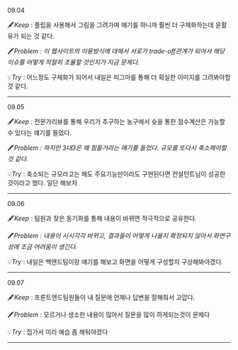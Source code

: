 09.04

🖋️*Keep* : 플립을 사용해서 그림을 그려가며 얘기를 하니까 훨씬 더 구체화하는데 윤활유가 되는 것 같다.

🖍️*Problem : 이 웹사이트의 이용방식에 대해서 서로가 trade-off관계가 되어서 해당 이슈를 어떻게 적절히 조율할 것인지가 지금 문제다.*

💡*Try* : 어느정도 구체화가 되어서 내일은 피그마를 통해 더 확실한 이미지를 그려봐야할 것 같다.

---

09.05

🖋️*Keep* : 전문가리뷰를 통해 우리가 추구하는 농구에서 슛을 통한 점수계산은 가능할 수 있다는 얘기를 들었다.

🖍️*Problem : 하지만 3대3은 꽤 힘들거라는 얘기를 들었다. 규모를 또다시 축소해야할 것 같다.*

💡*Try* : 축소되는 규모라고는 해도 주요기능만이라도 구현된다면 컨설턴트님이 성공한 것이라고 했다. 일단 해보자

---

09.06

🖋️*Keep* : 팀원과 잦은 동기화를 통해 내용이 바뀌면 적극적으로 공유한다.

🖍️*Problem : 내용이 시시각각 바뀌고, 결과들이 어떻게 나올지 확정되지 않아서 화면구성에 조금 어려움이 생긴다.*

💡*Try* : 내일은 백엔드팀이랑 얘기를 해보고 화면을 어떻게 구성할지 구상해봐야겠다.

---

09.07

🖋️*Keep* : 프론트엔드팀원들이 내 질문에 언제나 답변을 잘해줘서  고맙다.

🖍️*Problem :* 모르거나 생소한 내용이 많아서 질문을 많이 하게되는것이 문제다

💡*Try* : 집가서 미리 예습 좀 해둬야겠다

---
